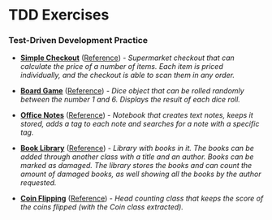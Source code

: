 # TDD Exercises
### Test-Driven Development Practice

* [__Simple Checkout__](/simple-checkout) ([Reference](https://github.com/makersacademy/course/blob/main/tagging/simple_checkout.md)) - _Supermarket checkout that can calculate the price of a number of items. Each item is priced individually, and the checkout is able to scan them in any order._ 

* [__Board Game__](/board-game) ([Reference](https://github.com/makersacademy/course/blob/main/tagging/tdd_simple.md)) - _Dice object that can be rolled randomly between the number 1 and 6. Displays the result of each dice roll._ 

* [__Office Notes__](/office-notes) ([Reference](https://hackmd.io/s/BJbESb4Lm)) - _Notebook that creates text notes, keeps it stored, adds a tag to each note and searches for a note with a specific tag._

* [__Book Library__](/book-library/) ([Reference](https://github.com/makersacademy/skills-workshops/tree/main/object_oriented_programming/domain_modelling_alternative)) - _Library with books in it. The books can be added through another class with a title and an author. Books can be marked as damaged. The library stores the books and can count the amount of damaged books, as well showing all the books by the author requested._

* [__Coin Flipping__](/coin-flipping/) ([Reference](https://github.com/makersacademy/skills-workshops/tree/main/object_oriented_programming/domain_model_diagramming)) - _Head counting class that keeps the score of the coins flipped (with the Coin class extracted)._